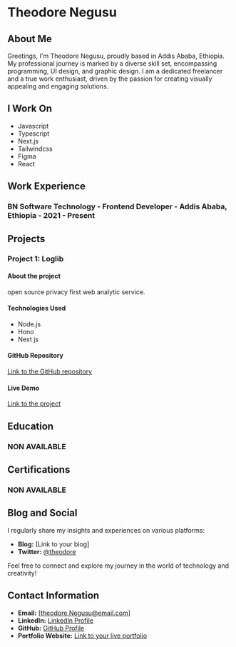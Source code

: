 # Theodore Negusu

## About Me
Greetings, I'm Theodore Negusu, proudly based in Addis Ababa, Ethiopia. My professional journey is marked by a diverse skill set, encompassing programming, UI design, and graphic design. I am a dedicated freelancer and a true work enthusiast, driven by the passion for creating visually appealing and engaging solutions.

## I Work On
- Javascript
- Typescript
- Next.js
- Tailwindcss
- Figma
- React 

## Work Experience
### BN Software Technology - Frontend Developer - Addis Ababa, Ethiopia - 2021 - Present


## Projects
### Project 1: Loglib
#### About the project 
open source privacy first web analytic service. 

#### Technologies Used
- Node.js
- Hono 
- Next js

#### GitHub Repository
[Link to the GitHub repository](https://github.com/loglib/loglib)

#### Live Demo
[Link to the project](https://loglib.io)

## Education
### NON AVAILABLE  

## Certifications
### NON AVAILABLE  


## Blog and Social
I regularly share my insights and experiences on various platforms:

- **Blog:** [Link to your blog]
- **Twitter:** [@theodore](https://twitter.com/theodoreNegusu)

Feel free to connect and explore my journey in the world of technology and creativity!


## Contact Information
- **Email:** [theodore.Negusu@email.com]
- **LinkedIn:** [LinkedIn Profile](https://www.linkedin.com/in/theodore-Negusu/)
- **GitHub:** [GitHub Profile](https://github.com/theodoreNegusu)
- **Portfolio Website:** [Link to your live portfolio]()